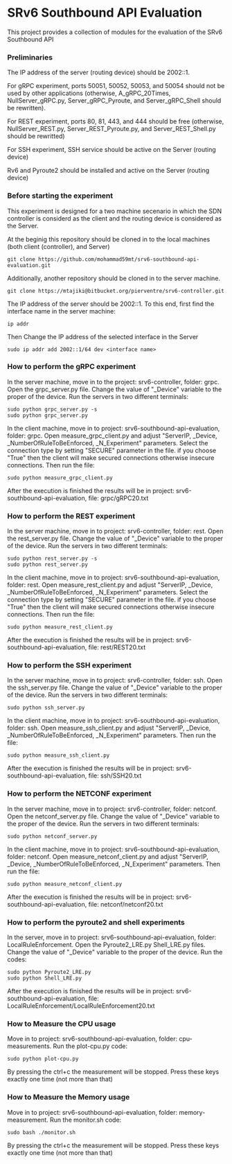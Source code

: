 # SRv6 Southbound API Evaluation

This project provides a collection of modules for the evaluation of the SRv6 Southbound API

### Preliminaries ###

The IP address of the server (routing device) should be 2002::1.

For gRPC experiment, ports 50051, 50052, 50053, and 50054 should not be used by other applications (otherwise, A_gRPC_20Times, NullServer_gRPC.py, Server_gRPC_Pyroute, and Server_gRPC_Shell should be rewritten).

For REST experiment, ports 80, 81, 443, and 444 should be free (otherwise, NullServer_REST.py, Server_REST_Pyroute.py, and Server_REST_Shell.py should be rewritted)

For SSH experiment, SSH service should be active on the Server (routing device)

Rv6 and Pyroute2 should be installed and active on the Server (routing device)

### Before starting the experiment ###

This experiment is designed for a two machine secenario in which the SDN controller is considerd as the client and the routing device is considered as the Server.

At the beginig this repository should be cloned in to the local machines (both client (controller), and Server)

    git clone https://github.com/mohammad59mt/srv6-southbound-api-evaluation.git

Additionally, another repository should be cloned in to the server machine.

    git clone https://mtajiki@bitbucket.org/pierventre/srv6-controller.git

The IP address of the server should be 2002::1. To this end, first find the interface name in the server machine:

    ip addr

Then Change the IP address of the selected interface in the Server
    
    sudo ip addr add 2002::1/64 dev <interface name>

### How to perform the gRPC experiment ###

In the server machine, move in to the project: srv6-controller, folder: grpc.
Open the grpc_server.py file. Change the value of "\_Device" variable to the proper <interface> of the device.
Run the servers in two different terminals:

    sudo python grpc_server.py -s
    sudo python grpc_server.py
    
In the client machine, move in to project: srv6-southbound-api-evaluation, folder: grpc. 
Open measure_grpc_client.py and adjust "ServerIP, \_Device, \_NumberOfRuleToBeEnforced, \_N_Experiment"  parameters. 
Select the connection type by setting "SECURE" parameter in the file. if you choose "True" then the client will make secured connections otherwise insecure connections. 
Then run the file:

    sudo python measure_grpc_client.py

After the execution is finished the results will be in project: srv6-southbound-api-evaluation, file: grpc/gRPC20.txt

### How to perform the REST experiment ###

In the server machine, move in to project: srv6-controller, folder: rest. 
Open the rest_server.py file. Change the value of "\_Device" variable to the proper <interface> of the device.
Run the servers in two different terminals:

    sudo python rest_server.py -s
    sudo python rest_server.py
   
In the client machine, move in to project: srv6-southbound-api-evaluation, folder: rest. 
Open measure_rest_client.py and adjust "ServerIP, \_Device, \_NumberOfRuleToBeEnforced, \_N_Experiment"  parameters. 
Select the connection type by setting "SECURE" parameter in the file. if you choose "True" then the client will make secured connections otherwise insecure connections. 
Then run the file:

    sudo python measure_rest_client.py

After the execution is finished the results will be in project: srv6-southbound-api-evaluation, file: rest/REST20.txt

### How to perform the SSH experiment ###

In the server machine, move in to project: srv6-controller, folder: ssh. 
Open the ssh_server.py file. Change the value of "\_Device" variable to the proper <interface> of the device.
Run the servers in two different terminals:

    sudo python ssh_server.py
   
In the client machine, move in to project: srv6-southbound-api-evaluation, folder:  ssh. 
Open measure_ssh_client.py and adjust "ServerIP, \_Device, \_NumberOfRuleToBeEnforced, \_N_Experiment"  parameters. 
Then run the file:

    sudo python measure_ssh_client.py

After the execution is finished the results will be in project: srv6-southbound-api-evaluation, file: ssh/SSH20.txt

### How to perform the NETCONF experiment ###

In the server machine, move in to project: srv6-controller, folder: netconf. 
Open the netconf_server.py file. Change the value of "\_Device" variable to the proper <interface> of the device.
Run the servers in two different terminals:

    sudo python netconf_server.py
   
In the client machine, move in to project: srv6-southbound-api-evaluation, folder: netconf. 
Open measure_netconf_client.py and adjust "ServerIP, \_Device, \_NumberOfRuleToBeEnforced, \_N_Experiment"  parameters. 
Then run the file:

    sudo python measure_netconf_client.py

After the execution is finished the results will be in project: srv6-southbound-api-evaluation, file: netconf/netconf20.txt


### How to perform the pyroute2 and shell experiments ###

In the server, move in to project: srv6-southbound-api-evaluation, folder: LocalRuleEnforcement.
Open the Pyroute2_LRE.py  Shell_LRE.py files. Change the value of "\_Device" variable to the proper <interface> of the device.
Run the codes:

    sudo python Pyroute2_LRE.py
    sudo python Shell_LRE.py

After the execution is finished the results will be in project: srv6-southbound-api-evaluation, file: LocalRuleEnforcement/LocalRuleEnforcement20.txt

### How to Measure the CPU usage ###
Move in to project: srv6-southbound-api-evaluation, folder: cpu-measurements. 
Run the plot-cpu.py code:

    sudo python plot-cpu.py

By pressing the ctrl+c the measurement will be stopped. Press these keys exactly one time (not more than that)

### How to Measure the Memory usage ###
Move in to project: srv6-southbound-api-evaluation, folder: memory-measurement. 
Run the monitor.sh code:

    sudo bash ./monitor.sh

By pressing the ctrl+c the measurement will be stopped. Press these keys exactly one time (not more than that)